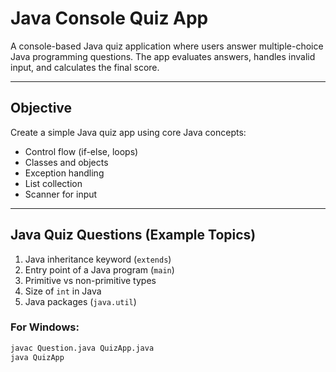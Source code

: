 # Java Console Quiz App

A console-based Java quiz application where users answer multiple-choice Java programming questions. The app evaluates answers, handles invalid input, and calculates the final score.

---

## Objective

Create a simple Java quiz app using core Java concepts:
- Control flow (if-else, loops)
- Classes and objects
- Exception handling
- List collection
- Scanner for input

---

## Java Quiz Questions (Example Topics)

1. Java inheritance keyword (`extends`)  
2. Entry point of a Java program (`main`)  
3. Primitive vs non-primitive types  
4. Size of `int` in Java  
5. Java packages (`java.util`)


### For **Windows**:

```bash
javac Question.java QuizApp.java
java QuizApp

